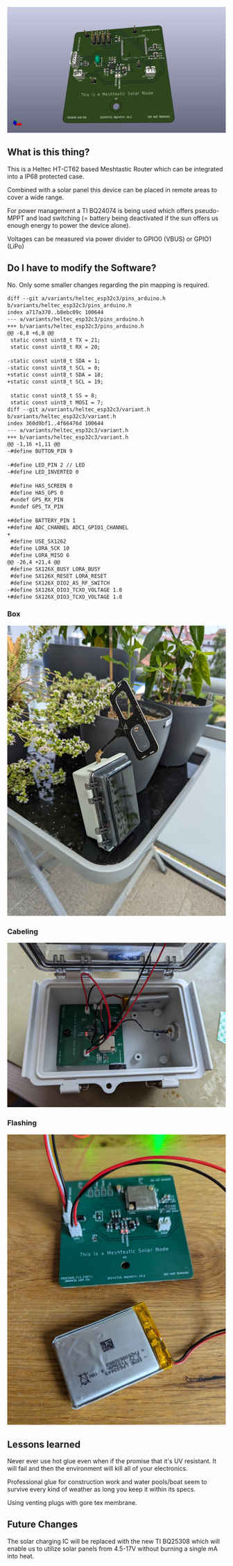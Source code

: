
![MeshtasticRouterNode](doc/MeshtasticNode-pcb.jpg)

## What is this thing?

This is a Heltec HT-CT62 based Meshtastic Router which can be integrated into a IP68 protected case.

Combined with a solar panel this device can be placed in remote areas to cover a wide range.

For power management a TI BQ24074 is being used which offers pseudo-MPPT and load switching (= battery being deactivated if the sun offers us enough energy to power the device alone).

Voltages can be measured via power divider to GPIO0 (VBUS) or GPIO1 (LiPo)

## Do I have to modify the Software?

No. Only some smaller changes regarding the pin mapping is required.

```
diff --git a/variants/heltec_esp32c3/pins_arduino.h b/variants/heltec_esp32c3/pins_arduino.h
index a717a370..b8ebc09c 100644
--- a/variants/heltec_esp32c3/pins_arduino.h
+++ b/variants/heltec_esp32c3/pins_arduino.h
@@ -6,8 +6,8 @@
 static const uint8_t TX = 21;
 static const uint8_t RX = 20;
 
-static const uint8_t SDA = 1;
-static const uint8_t SCL = 0;
+static const uint8_t SDA = 18;
+static const uint8_t SCL = 19;
 
 static const uint8_t SS = 8;
 static const uint8_t MOSI = 7;
diff --git a/variants/heltec_esp32c3/variant.h b/variants/heltec_esp32c3/variant.h
index 360d9bf1..4f66476d 100644
--- a/variants/heltec_esp32c3/variant.h
+++ b/variants/heltec_esp32c3/variant.h
@@ -1,16 +1,11 @@
-#define BUTTON_PIN 9

-#define LED_PIN 2 // LED
-#define LED_INVERTED 0

 #define HAS_SCREEN 0
 #define HAS_GPS 0
 #undef GPS_RX_PIN
 #undef GPS_TX_PIN
 
+#define BATTERY_PIN 1
+#define ADC_CHANNEL ADC1_GPIO1_CHANNEL
+
 #define USE_SX1262
 #define LORA_SCK 10
 #define LORA_MISO 6
@@ -26,4 +21,4 @@
 #define SX126X_BUSY LORA_BUSY
 #define SX126X_RESET LORA_RESET
 #define SX126X_DIO2_AS_RF_SWITCH
-#define SX126X_DIO3_TCXO_VOLTAGE 1.8
+#define SX126X_DIO3_TCXO_VOLTAGE 1.8
```

### Box

![MeshtasticRouterNode](doc/MeshtasticNode-Box.jpg)


### Cabeling

![MeshtasticRouterNode](doc/MeshtasticNode-Cabeling.jpg)

### Flashing

![MeshtasticRouterNode](doc/MeshtasticNode-Setup.jpg)


## Lessons learned

Never ever use hot glue even when if the promise that it's UV resistant. It will fail and then the environment will kill all of your electronics.

Professional glue for construction work and water pools/boat seem to survive every kind of weather as long you keep it within its specs.

Using venting plugs with gore tex membrane.

## Future Changes

The solar charging IC will be replaced with    the new TI BQ25308 which will enable us to utilize solar panels from 4.5-17V without burning a single mA into heat.
